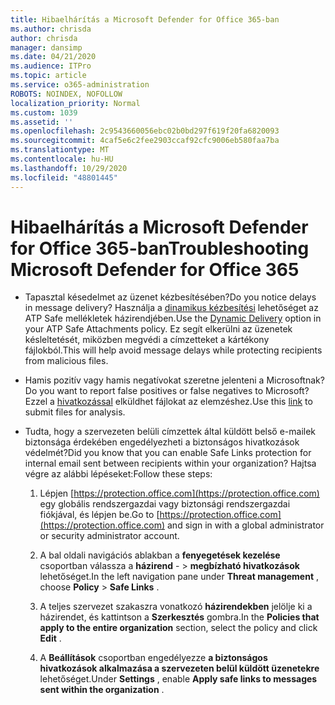```yaml
---
title: Hibaelhárítás a Microsoft Defender for Office 365-ban
ms.author: chrisda
author: chrisda
manager: dansimp
ms.date: 04/21/2020
ms.audience: ITPro
ms.topic: article
ms.service: o365-administration
ROBOTS: NOINDEX, NOFOLLOW
localization_priority: Normal
ms.custom: 1039
ms.assetid: ''
ms.openlocfilehash: 2c9543660056ebc02b0bd297f619f20fa6820093
ms.sourcegitcommit: 4caf5e6c2fee2903ccaf92cfc9006eb580faa7ba
ms.translationtype: MT
ms.contentlocale: hu-HU
ms.lasthandoff: 10/29/2020
ms.locfileid: "48801445"
---
```

# <a name="troubleshooting-microsoft-defender-for-office-365"></a><span data-ttu-id="06b42-102">Hibaelhárítás a Microsoft Defender for Office 365-ban</span><span class="sxs-lookup"><span data-stu-id="06b42-102">Troubleshooting Microsoft Defender for Office 365</span></span>

- <span data-ttu-id="06b42-103">Tapasztal késedelmet az üzenet kézbesítésében?</span><span class="sxs-lookup"><span data-stu-id="06b42-103">Do you notice delays in message delivery?</span></span> <span data-ttu-id="06b42-104">Használja a [dinamikus kézbesítési](https://docs.microsoft.com/microsoft-365/security/office-365-security/dynamic-delivery-and-previewing) lehetőséget az ATP Safe mellékletek házirendjében.</span><span class="sxs-lookup"><span data-stu-id="06b42-104">Use the [Dynamic Delivery](https://docs.microsoft.com/microsoft-365/security/office-365-security/dynamic-delivery-and-previewing) option in your ATP Safe Attachments policy.</span></span> <span data-ttu-id="06b42-105">Ez segít elkerülni az üzenetek késleltetését, miközben megvédi a címzetteket a kártékony fájlokból.</span><span class="sxs-lookup"><span data-stu-id="06b42-105">This will help avoid message delays while protecting recipients from malicious files.</span></span>

- <span data-ttu-id="06b42-106">Hamis pozitív vagy hamis negatívokat szeretne jelenteni a Microsoftnak?</span><span class="sxs-lookup"><span data-stu-id="06b42-106">Do you want to report false positives or false negatives to Microsoft?</span></span> <span data-ttu-id="06b42-107">Ezzel a [hivatkozással](https://www.microsoft.com/wdsi/filesubmission/) elküldhet fájlokat az elemzéshez.</span><span class="sxs-lookup"><span data-stu-id="06b42-107">Use this [link](https://www.microsoft.com/wdsi/filesubmission/) to submit files for analysis.</span></span>

- <span data-ttu-id="06b42-108">Tudta, hogy a szervezeten belüli címzettek által küldött belső e-mailek biztonsága érdekében engedélyezheti a biztonságos hivatkozások védelmét?</span><span class="sxs-lookup"><span data-stu-id="06b42-108">Did you know that you can enable Safe Links protection for internal email sent between recipients within your organization?</span></span> <span data-ttu-id="06b42-109">Hajtsa végre az alábbi lépéseket:</span><span class="sxs-lookup"><span data-stu-id="06b42-109">Follow these steps:</span></span>

  1. <span data-ttu-id="06b42-110">Lépjen [https://protection.office.com](https://protection.office.com) egy globális rendszergazdai vagy biztonsági rendszergazdai fiókjával, és lépjen be.</span><span class="sxs-lookup"><span data-stu-id="06b42-110">Go to [https://protection.office.com](https://protection.office.com) and sign in with a global administrator or security administrator account.</span></span>

  2. <span data-ttu-id="06b42-111">A bal oldali navigációs ablakban a **fenyegetések kezelése** csoportban válassza a **házirend** - \> **megbízható hivatkozások** lehetőséget.</span><span class="sxs-lookup"><span data-stu-id="06b42-111">In the left navigation pane under **Threat management** , choose **Policy** \> **Safe Links** .</span></span>

  3. <span data-ttu-id="06b42-112">A teljes szervezet szakaszra vonatkozó **házirendekben** jelölje ki a házirendet, és kattintson a **Szerkesztés** gombra.</span><span class="sxs-lookup"><span data-stu-id="06b42-112">In the **Policies that apply to the entire organization** section, select the policy and click **Edit** .</span></span>

  4. <span data-ttu-id="06b42-113">A **Beállítások** csoportban engedélyezze **a biztonságos hivatkozások alkalmazása a szervezeten belül küldött üzenetekre** lehetőséget.</span><span class="sxs-lookup"><span data-stu-id="06b42-113">Under **Settings** , enable **Apply safe links to messages sent within the organization** .</span></span>
